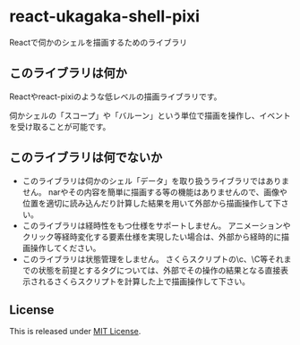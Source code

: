 react-ukagaka-shell-pixi
========================

Reactで伺かのシェルを描画するためのライブラリ

このライブラリは何か
------------------------

Reactやreact-pixiのような低レベルの描画ライブラリです。

伺かシェルの「スコープ」や「バルーン」という単位で描画を操作し、イベントを受け取ることが可能です。

このライブラリは何でないか
------------------------

- このライブラリは伺かのシェル「データ」を取り扱うライブラリではありません。
  narやその内容を簡単に描画する等の機能はありませんので、画像や位置を適切に読み込んだり計算した結果を用いて外部から描画操作して下さい。
- このライブラリは経時性をもつ仕様をサポートしません。
  アニメーションやクリック等経時変化する要素仕様を実現したい場合は、外部から経時的に描画操作してください。
- このライブラリは状態管理をしません。
  さくらスクリプトの\c、\C等それまでの状態を前提とするタグについては、外部でその操作の結果となる直接表示されるさくらスクリプトを計算した上で描画操作して下さい。

License
-------

This is released under [MIT License](https://narazaka.net/license/MIT?2017).
